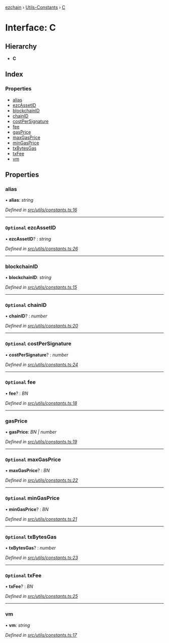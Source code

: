 [ezchain](../README.md) › [Utils-Constants](../modules/utils_constants.md) › [C](utils_constants.c.md)

# Interface: C

## Hierarchy

* **C**

## Index

### Properties

* [alias](utils_constants.c.md#alias)
* [ezcAssetID](utils_constants.c.md#optional-ezcassetid)
* [blockchainID](utils_constants.c.md#blockchainid)
* [chainID](utils_constants.c.md#optional-chainid)
* [costPerSignature](utils_constants.c.md#optional-costpersignature)
* [fee](utils_constants.c.md#optional-fee)
* [gasPrice](utils_constants.c.md#gasprice)
* [maxGasPrice](utils_constants.c.md#optional-maxgasprice)
* [minGasPrice](utils_constants.c.md#optional-mingasprice)
* [txBytesGas](utils_constants.c.md#optional-txbytesgas)
* [txFee](utils_constants.c.md#optional-txfee)
* [vm](utils_constants.c.md#vm)

## Properties

###  alias

• **alias**: *string*

*Defined in [src/utils/constants.ts:16](https://github.com/EZChain-core/ezchainjs/blob/5511161/src/utils/constants.ts#L16)*

___

### `Optional` ezcAssetID

• **ezcAssetID**? : *string*

*Defined in [src/utils/constants.ts:26](https://github.com/EZChain-core/ezchainjs/blob/5511161/src/utils/constants.ts#L26)*

___

###  blockchainID

• **blockchainID**: *string*

*Defined in [src/utils/constants.ts:15](https://github.com/EZChain-core/ezchainjs/blob/5511161/src/utils/constants.ts#L15)*

___

### `Optional` chainID

• **chainID**? : *number*

*Defined in [src/utils/constants.ts:20](https://github.com/EZChain-core/ezchainjs/blob/5511161/src/utils/constants.ts#L20)*

___

### `Optional` costPerSignature

• **costPerSignature**? : *number*

*Defined in [src/utils/constants.ts:24](https://github.com/EZChain-core/ezchainjs/blob/5511161/src/utils/constants.ts#L24)*

___

### `Optional` fee

• **fee**? : *BN*

*Defined in [src/utils/constants.ts:18](https://github.com/EZChain-core/ezchainjs/blob/5511161/src/utils/constants.ts#L18)*

___

###  gasPrice

• **gasPrice**: *BN | number*

*Defined in [src/utils/constants.ts:19](https://github.com/EZChain-core/ezchainjs/blob/5511161/src/utils/constants.ts#L19)*

___

### `Optional` maxGasPrice

• **maxGasPrice**? : *BN*

*Defined in [src/utils/constants.ts:22](https://github.com/EZChain-core/ezchainjs/blob/5511161/src/utils/constants.ts#L22)*

___

### `Optional` minGasPrice

• **minGasPrice**? : *BN*

*Defined in [src/utils/constants.ts:21](https://github.com/EZChain-core/ezchainjs/blob/5511161/src/utils/constants.ts#L21)*

___

### `Optional` txBytesGas

• **txBytesGas**? : *number*

*Defined in [src/utils/constants.ts:23](https://github.com/EZChain-core/ezchainjs/blob/5511161/src/utils/constants.ts#L23)*

___

### `Optional` txFee

• **txFee**? : *BN*

*Defined in [src/utils/constants.ts:25](https://github.com/EZChain-core/ezchainjs/blob/5511161/src/utils/constants.ts#L25)*

___

###  vm

• **vm**: *string*

*Defined in [src/utils/constants.ts:17](https://github.com/EZChain-core/ezchainjs/blob/5511161/src/utils/constants.ts#L17)*
